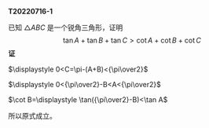 **T20220716-1**

已知 $\triangle ABC$ 是一个锐角三角形，证明
$$
\tan A+\tan B+\tan C>\cot A+\cot B+\cot C
$$
**证**

$\displaystyle 0<C=\pi-(A+B)<{\pi\over2}$

$\displaystyle 0<{\pi\over2}-B<A<{\pi\over2}$

$\cot B=\displaystyle \tan({\pi\over2}-B)<\tan A$

所以原式成立。